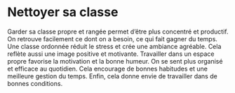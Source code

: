 # Nettoyer sa classe

Garder sa classe propre et rangée permet d’être plus concentré et productif. On retrouve facilement ce dont on a besoin, ce qui fait gagner du temps. Une classe ordonnée réduit le stress et crée une ambiance agréable. Cela reflète aussi une image positive et motivante. Travailler dans un espace propre favorise la motivation et la bonne humeur. On se sent plus organisé et efficace au quotidien. Cela encourage de bonnes habitudes et une meilleure gestion du temps. Enfin, cela donne envie de travailler dans de bonnes conditions.